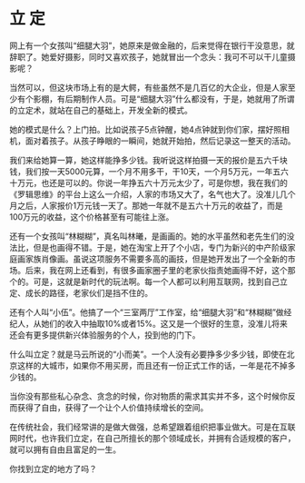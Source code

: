 # 立 定

网上有一个女孩叫“细腿大羽”，她原来是做金融的，后来觉得在银行干没意思，就辞职了。她爱好摄影，同时又喜欢孩子，她就冒出一个念头：我可不可以干儿童摄影呢？ 

当然可以，但这块市场上有的是大鳄，有些虽然不是几百亿的大企业，但是人家至少有个影棚，有后期制作人员。可是“细腿大羽”什么都没有，于是，她就用了所谓的立定术，就站在自己的基础上，开发全新的模式。 

她的模式是什么？上门拍。比如说孩子5点钟醒，她4点钟就到你们家，摆好照相机，面对着孩子。从孩子睁眼的一瞬间，她就开始拍，然后记录这一整天的活动。 

我们来给她算一算，她这样能挣多少钱。我听说这样拍摄一天的报价是五六千块钱，我们按一天5000元算，一个月不用多干，干10天，一个月5万元，一年五六十万元，也还是可以的。你说一年挣五六十万元太少了，可是你想，我在我们的《罗辑思维》的平台上这么一介绍，人家的市场又大了，名气也大了。没准儿几个月之后，人家报价1万元钱一天了。那她一年就不是五六十万元的收益了，而是100万元的收益，这个价格甚至有可能往上涨。 

还有一个女孩叫“林糊糊”，真名叫林曦，是画画的。她的水平虽然和老先生们的没法比，但是也画得不错。于是，她在淘宝上开了个小店，专门为新兴的中产阶级家庭画家族肖像画。虽说这项服务不需要多高的画技，但是她开发出了一个全新的市场。后来，我在网上还看到，有很多画家圈子里的老家伙指责她画得不好，这个那个的。可是，这就是新时代的玩法啊。每一个人都可以利用互联网，找到自己立定、成长的路径，老家伙们是挡不住的。 

还有个人叫“小伍”。他搞了一个“三室两厅”工作室，给“细腿大羽”和“林糊糊”做经纪人，从她们的收入中抽取10%或者15%。这又是一个很好的生意，没准儿将来还会有更多提供新兴体验服务的个人，投到他的门下。 

什么叫立定？就是马云所说的“小而美”。一个人没有必要挣多少多少钱，即使在北京这样的大城市，如果你不用买房，而且还有一份正式工作的话，一年是花不掉多少钱的。 

当你没有那些私心杂念、贪念的时候，你对物质的需求其实并不多，这个时候你反而获得了自由，获得了一个让个人价值持续增长的空间。 

在传统社会，我们经常讲的是做大做强，总希望跟着组织把事业做大。可是在互联网时代，也许我们立定，在自己所擅长的那个领域成长，并拥有合适规模的客户，就可以拥有自由且富足的一生。 

你找到立定的地方了吗？